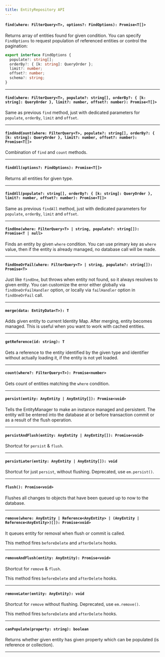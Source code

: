 ```yaml
---
title: EntityRepository API
---
```


#### `find(where: FilterQuery<T>, options?: FindOptions): Promise<T[]>`

Returns array of entities found for given condition. You can specify `FindOptions` to request
population of referenced entities or control the pagination:

```typescript
export interface FindOptions {
  populate?: string[];
  orderBy?: { [k: string]: QueryOrder };
  limit?: number;
  offset?: number;
  schema?: string;
}
```

---

#### `find(where: FilterQuery<T>, populate?: string[], orderBy?: { [k: string]: QueryOrder }, limit?: number, offset?: number): Promise<T[]>`

Same as previous `find` method, just with dedicated parameters for `populate`, `orderBy`, `limit`
and `offset`.

---

#### `findAndCount(where: FilterQuery<T>, populate?: string[], orderBy?: { [k: string]: QueryOrder }, limit?: number, offset?: number): Promise<T[]>`

Combination of `find` and `count` methods. 

---

#### `findAll(options?: FindOptions): Promise<T[]>`

Returns all entities for given type. 

---

#### `findAll(populate?: string[], orderBy?: { [k: string]: QueryOrder }, limit?: number, offset?: number): Promise<T[]>`

Same as previous `findAll` method, just with dedicated parameters for `populate`, `orderBy`, `limit`
and `offset`.

---

#### `findOne(where: FilterQuery<T> | string, populate?: string[]): Promise<T | null>`

Finds an entity by given `where` condition. You can use primary key as `where` value, then
if the entity is already managed, no database call will be made. 

---

#### `findOneOrFail(where: FilterQuery<T> | string, populate?: string[]): Promise<T>`

Just like `findOne`, but throws when entity not found, so it always resolves to given entity. 
You can customize the error either globally via `findOneOrFailHandler` option, or locally via 
`failHandler` option in `findOneOrFail` call.

---

#### `merge(data: EntityData<T>): T`

Adds given entity to current Identity Map. After merging, entity becomes managed. 
This is useful when you want to work with cached entities. 

---

#### `getReference(id: string): T`

Gets a reference to the entity identified by the given type and identifier without actually 
loading it, if the entity is not yet loaded.

---

#### `count(where?: FilterQuery<T>): Promise<number>`

Gets count of entities matching the `where` condition. 

---

#### `persist(entity: AnyEntity | AnyEntity[]): Promise<void>`

Tells the EntityManager to make an instance managed and persistent. The entity will be 
entered into the database at or before transaction commit or as a result of the flush 
operation. 

---

#### `persistAndFlush(entity: AnyEntity | AnyEntity[]): Promise<void>`

Shortcut for `persist` & `flush`.

---

#### `persistLater(entity: AnyEntity | AnyEntity[]): void`

Shortcut for just `persist`, without flushing. Deprecated, use `em.persist()`.

---

#### `flush(): Promise<void>`

Flushes all changes to objects that have been queued up to now to the database.

---

#### `remove(where: AnyEntity | Reference<AnyEntity> | (AnyEntity | Reference<AnyEntity>)[]): Promise<void>`

It queues entity for removal when flush or commit is called.

This method fires `beforeDelete` and `afterDelete` hooks.

---

#### `removeAndFlush(entity: AnyEntity): Promise<void>`

Shortcut for `remove` & `flush`.

This method fires `beforeDelete` and `afterDelete` hooks. 

---

#### `removeLater(entity: AnyEntity): void`

Shortcut for `remove` without flushing. Deprecated, use `em.remove()`.

This method fires `beforeDelete` and `afterDelete` hooks. 

---

#### `canPopulate(property: string): boolean`

Returns whether given entity has given property which can be populated (is reference or
collection).

---
